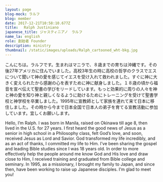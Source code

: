 ```yaml
---
layout: page
blog-mock: ラルフ
blog: member
date: 2017-12-21T10:58:10.677Z
title: 　Ralph Justiniano
japanese_title: ジャスティニアノ　ラルフ
name_la: english
role: 創始者 Founder
description: ministry
thumbnail: /static/images/uploads/Ralph_cartooned_wht-bkg.jpg
---
```

こんにちは。ラルフです。生まれはマニラで、８歳までの育ちは沖縄です。その後27年アメリカに住んでいました。高校3年生の時に高校の哲学のクラスでエスについて聞いて神の愛を感じてイエスを受け入れて救われました。すぐに神に大きく変えられたから感謝の心を表すために神に献身しました。１８歳の頃から福音を宣べ伝えて聖書の学びをリードしています。もっと効果的に周りの人々を神と神の愛を知り神と親しくなるように助けるためにトレーニングを受けて聖書学校と神学校を卒業しました。1995年に宣教師として家族を連れて来て日本に移住しました。その時から今まで日本全国で日本人の弟子を育てる宣教活動に参加しています。宜しくお願いします。

Hello, I’m Ralph. I was born in Manila, raised on Okinawa till age 8, then lived in the U.S. for 27 years. I first heard the good news of Jesus as a senior in high school in a Philosophy class, felt God’s love, and soon, received Jesus as Lord and Savior. God transformed my life incredibly, and as an act of thanks, I committed my life to Him. I’ve been sharing the gospel and leading Bible studies since I was 18 years old. In order to more effectively help the people around me know God and His love and draw close to Him, I received training and graduated from Bible college and seminary. In 1995, as a missionary, I brought my family to Japan, and since then, have been working to raise up Japanese disciples. I’m glad to meet you!
